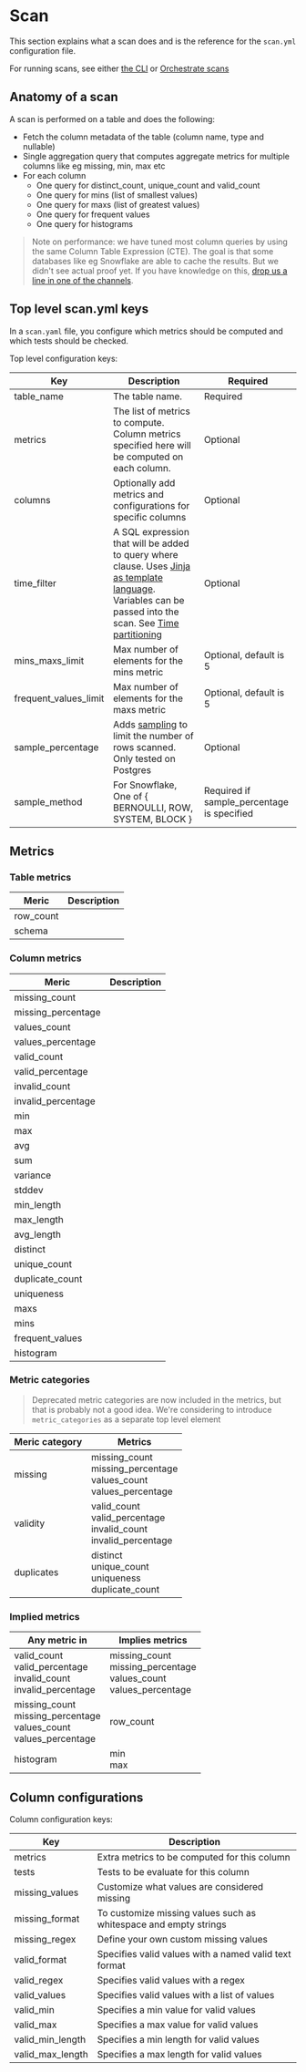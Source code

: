 # Scan

This section explains what a scan does and is the reference for the `scan.yml` configuration file.

For running scans, see either [the CLI](cli.md) or [Orchestrate scans](orchestrate_scans.md)

## Anatomy of a scan

A scan is performed on a table and does the following:

* Fetch the column metadata of the table (column name, type and nullable)
* Single aggregation query that computes aggregate metrics for multiple columns like eg missing, min, max etc
* For each column
  * One query for distinct_count, unique_count and valid_count
  * One query for mins (list of smallest values)
  * One query for maxs (list of greatest values)
  * One query for frequent values
  * One query for histograms 
  
> Note on performance: we have tuned most column queries by using the same Column Table Expression (CTE). 
The goal is that some databases like eg Snowflake are able to cache the results.  But we didn't see 
actual proof yet.  If you have knowledge on this, [drop us a line in one of the channels](community.md).    

## Top level scan.yml keys

In a `scan.yaml` file, you configure which metrics should be computed and 
which tests should be checked.

Top level configuration keys:

| Key | Description | Required |
| --- | ----------- | -------- |
| table_name | The table name. | Required |
| metrics | The list of metrics to compute. Column metrics specified here will be computed on each column. | Optional |
| columns | Optionally add metrics and configurations for specific columns | Optional |
| time_filter | A SQL expression that will be added to query where clause. Uses [Jinja as template language](https://jinja.palletsprojects.com/). Variables can be passed into the scan.  See [Time partitioning](time_partitioning.md) | Optional |
| mins_maxs_limit | Max number of elements for the mins metric | Optional, default is 5 |
| frequent_values_limit | Max number of elements for the maxs metric | Optional, default is 5 |
| sample_percentage | Adds [sampling](https://docs.snowflake.com/en/sql-reference/constructs/sample.html) to limit the number of rows scanned. Only tested on Postgres | Optional |
| sample_method | For Snowflake, One of { BERNOULLI, ROW, SYSTEM, BLOCK } | Required if sample_percentage is specified |

## Metrics

### Table metrics

| Meric | Description |
| ----- | ------------|
| row_count |  |
| schema |  |

### Column metrics

| Meric | Description |
| ----- | ------------|
| missing_count |  |
| missing_percentage |  |
| values_count |  |
| values_percentage |  |
| valid_count |  |
| valid_percentage |  |
| invalid_count |  |
| invalid_percentage |  |
| min |  |
| max |  |
| avg |  |
| sum |  |
| variance |  |
| stddev |  |
| min_length |  |
| max_length |  |
| avg_length |  |
| distinct |  |
| unique_count |  |
| duplicate_count |  |
| uniqueness |  |
| maxs |  |
| mins |  |
| frequent_values |  |
| histogram |  |

### Metric categories

> Deprecated metric categories are now included in the metrics, but that is probably not a 
> good idea. We're considering to introduce `metric_categories` as a separate top level element  

| Meric category | Metrics |
| -------------- | ------------|
| missing | missing_count<br/>missing_percentage<br/>values_count<br/>values_percentage |
| validity | valid_count<br/>valid_percentage<br/>invalid_count<br/>invalid_percentage |
| duplicates | distinct<br/>unique_count<br/>uniqueness<br/>duplicate_count |

### Implied metrics

| Any metric in | Implies metrics |
| ------------- | --------------- |
| valid_count<br/>valid_percentage<br/>invalid_count<br/>invalid_percentage | missing_count<br/>missing_percentage<br/>values_count<br/>values_percentage |
| missing_count<br/>missing_percentage<br/>values_count<br/>values_percentage | row_count |
| histogram | min<br/>max |

## Column configurations

Column configuration keys:

| Key | Description |
| --- | ----------- |
| metrics | Extra metrics to be computed for this column |
| tests | Tests to be evaluate for this column |
| missing_values | Customize what values are considered missing |
| missing_format | To customize missing values such as whitespace and empty strings |
| missing_regex | Define your own custom missing values |
| valid_format | Specifies valid values with a named valid text format |
| valid_regex | Specifies valid values with a regex |
| valid_values | Specifies valid values with a list of values |
| valid_min | Specifies a min value for valid values |
| valid_max | Specifies a max value for valid values |
| valid_min_length | Specifies a min length for valid values |
| valid_max_length | Specifies a max length for valid values |
